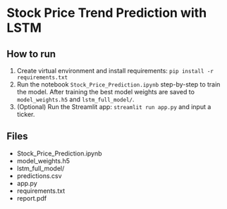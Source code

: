 # Stock Price Trend Prediction with LSTM
## How to run
1. Create virtual environment and install requirements: `pip install -r requirements.txt`
2. Run the notebook `Stock_Price_Prediction.ipynb` step-by-step to train the model. After training
the best model weights are saved to `model_weights.h5` and `lstm_full_model/`.
3. (Optional) Run the Streamlit app: `streamlit run app.py` and input a ticker.
## Files
- Stock_Price_Prediction.ipynb
- model_weights.h5
- lstm_full_model/
- predictions.csv
- app.py
- requirements.txt
- report.pdf

